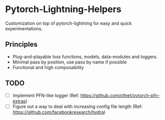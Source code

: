 # Pytorch-Lightning-Helpers
Customization on top of pytorch-lightning for easy and quick experimentations.

## Principles
- Plug-and-playable loss functions, models, data-modules and loggers.
- Minimal pass by position, use pass by name if possible
- Functional and high composability

## TODO 
- [ ] Implement PFN-like logger (Ref: https://github.com/pfnet/pytorch-pfn-extras)
- [ ] Figure out a way to deal with increasing config file length (Ref: https://github.com/facebookresearch/hydra)
